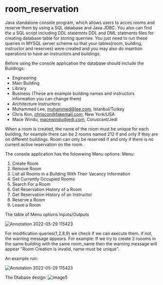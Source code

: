 # room_reservation
Java standalone console program, which allows users to acces rooms and reserve them by using a SQL database and Java JDBC. 
You also can find the a SQL script including DDL statemnts DDL and DML statments files for creating database table for storing querriee. You just need to run these queries in MYSQL server scheme so that your tables(room, building, instructor and reserves) were created and you may also do insertion operations to have an instructors and buildings. 


Before using the console application the database should include the 
Buildings:
- Engineering
- Main Building
- Library
- Business                                                        (These are example building names and instructors information you can change them) 
- Architecture
Instructors:
- Muhammed Lee, muhammed@lee.com, Istanbul/Turkey
- Chris Kon, chriscon@fakemail.com, New York/USA
- Mace Windu, macewindu@jedi.com, Coruscant/Jedi


When a room is created, the name of the room must be
unique for each building, for example there can be 2 rooms named 212 if and
only if they are on different buildings. 
Room can only be reserved if and only if there is no current active reservation
on the room.


The console application has the folowwing Menu options: 
Menu:
1. Create Room
2. Remove Room
3. List all Rooms in a Building With Their Vacancy Information
4. Get Currently Occupied Rooms
5. Search For a Room
6. Get Reservation History of a Room
7. Get Reservation History of an Instructor
8. Reserve a Room
9. Leave a Room

The table of Menu options Inputs/Outputs

![Annotation 2022-05-29 115423](https://user-images.githubusercontent.com/98253476/170860173-9ac7018b-7c83-4bdf-a748-5e679edebdf5.jpg)


For modification queries(1,2,8,9) we check if we can execute them. if not, the warning message appears. For example:
If we try to create 2 roooms in the same building with the same room_name then the warning message will appear "Room Creation
is invalid, name must be unique". 

An example run:

![Annotation 2022-05-29 115423](https://user-images.githubusercontent.com/98253476/170860353-e54b81e5-da4e-42a8-ba9e-2389ff60ba52.jpg)


The Dtabase design:
![image5](https://user-images.githubusercontent.com/98253476/180260565-73307f02-c684-428f-9979-77f944e0a056.jpg)


